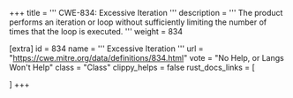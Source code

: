 +++
title = '''
CWE-834: Excessive Iteration
'''
description	= '''
The product performs an iteration or loop without sufficiently limiting the number of times that the loop is executed.
'''
weight = 834

[extra]
id = 834
name = '''
Excessive Iteration
'''
url = "https://cwe.mitre.org/data/definitions/834.html"
vote = "No Help, or Langs Won't Help"
class = "Class"
clippy_helps = false
rust_docs_links = [
	
]
+++
